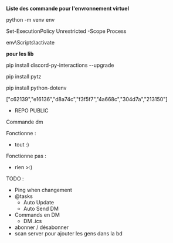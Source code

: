 **Liste des commande pour l'envronnement virtuel** 

python -m venv env

Set-ExecutionPolicy Unrestricted -Scope Process

env\Scripts\activate

**pour les lib**

pip install discord-py-interactions --upgrade

pip install pytz

pip install python-dotenv

["c62139","e16136","d8a74c","f3f5f7","4a668c","304d7a","213150"]



- REPO PUBLIC

Commande dm

Fonctionne :
- tout :)


Fonctionne pas : 
- rien >:)



TODO :
- Ping when changement
- @tasks
    - Auto Update
    - Auto Send DM
- Commands en DM
    - DM .ics 
- abonner / désabonner
- scan server pour ajouter les gens dans la bd
